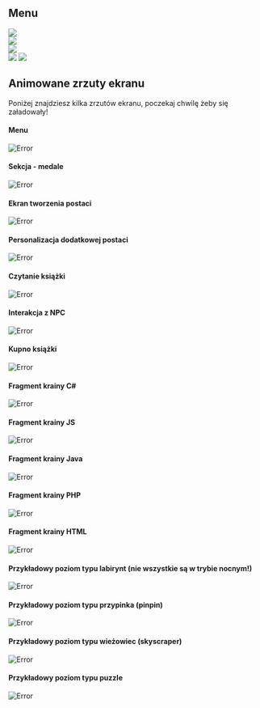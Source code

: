 ## Menu
<p align="left">
 <a href="https://github.com/trolit/projectZero"><img src="https://img.shields.io/badge/Dokumentacja%20dla%20u%C5%BCytkownika-gray?color=6B5B95&style=for-the-badge&logo=lgtm"></a> </br>
 <a href="https://github.com/trolit/projectZero/blob/master/README_dev.md"><img src="https://img.shields.io/badge/DOKUMENTACJA%20DLA%20DEVELOPERA-gray?color=009B77&style=for-the-badge&logo=dev.to" style="max-height: 550px;"></a> <br/>
 <a href="https://github.com/trolit/projectZero/blob/master/SHOWCASE.md"><img src="https://img.shields.io/badge/Animowane%20zrzuty%20z%20gry (tu jesteś)-gray?color=955251&style=for-the-badge&logo=big%20cartel" style="max-height: 550px;"></a> <br/>
 <a href="https://github.com/trolit/projectZero/blob/master/CREDITS.md"><img src="https://img.shields.io/badge/UZNANIA-gray?color=5B5EA6&style=for-the-badge&logo=showpad" style="max-height: 550px;"></a>
 <a href="https://github.com/trolit/projectZero/blob/master/COMPILE.md"><img src="https://img.shields.io/badge/KOMPILACJA%20PROJEKTU%20W%20UNITY%20-gray?color=B565A7&style=for-the-badge&logo=unity" style="max-height: 550px;"></a>
</p>

## Animowane zrzuty ekranu
Poniżej znajdziesz kilka zrzutów ekranu, poczekaj chwilę żeby się załadowały!

#### Menu ####
![Error](https://github.com/trolit/projectZero/blob/storage/gifs/menu.gif)

#### Sekcja - medale ####
![Error](https://github.com/trolit/projectZero/blob/storage/gifs/medals.gif)

#### Ekran tworzenia postaci ####
![Error](https://github.com/trolit/projectZero/blob/storage/gifs/basic%20characters.gif)

#### Personalizacja dodatkowej postaci ####
![Error](https://github.com/trolit/projectZero/blob/storage/gifs/extra%20character%20personalization.gif)

#### Czytanie książki ####
![Error](https://github.com/trolit/projectZero/blob/storage/gifs/readBook.gif)

#### Interakcja z NPC ####
![Error](https://github.com/trolit/projectZero/blob/storage/gifs/NPC%20interaction.gif)

#### Kupno książki ####
![Error](https://github.com/trolit/projectZero/blob/storage/gifs/buyJSbook.gif)

#### Fragment krainy C# ####
![Error](https://github.com/trolit/projectZero/blob/storage/gifs/C%23%20map%20fragment.gif)

#### Fragment krainy JS ####
![Error](https://github.com/trolit/projectZero/blob/storage/gifs/JS%20map%20fragment.gif)

#### Fragment krainy Java ####
![Error](https://github.com/trolit/projectZero/blob/storage/gifs/Java%20map%20fragment.gif)

#### Fragment krainy PHP ####
![Error](https://github.com/trolit/projectZero/blob/storage/gifs/Php%20map%20fragment.gif)

#### Fragment krainy HTML ####
![Error](https://github.com/trolit/projectZero/blob/storage/gifs/html%20map%20fragment.gif)

#### Przykładowy poziom typu labirynt (nie wszystkie są w trybie nocnym!) ####
![Error](https://github.com/trolit/projectZero/blob/storage/gifs/C%23maze.gif)

#### Przykładowy poziom typu przypinka (pinpin) ####
![Error](https://github.com/trolit/projectZero/blob/storage/gifs/pinpin%20Java.gif)

#### Przykładowy poziom typu wieżowiec (skyscraper) ####
![Error](https://github.com/trolit/projectZero/blob/storage/gifs/skyscraper%20showcase.gif)

#### Przykładowy poziom typu puzzle ####
![Error](https://github.com/trolit/projectZero/blob/storage/gifs/puzzle%20showcase.gif)
